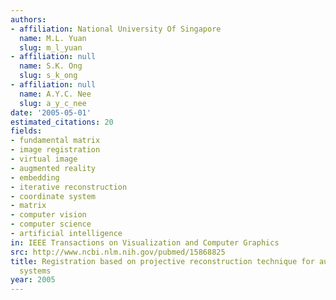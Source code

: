 ```yaml
---
authors:
- affiliation: National University Of Singapore
  name: M.L. Yuan
  slug: m_l_yuan
- affiliation: null
  name: S.K. Ong
  slug: s_k_ong
- affiliation: null
  name: A.Y.C. Nee
  slug: a_y_c_nee
date: '2005-05-01'
estimated_citations: 20
fields:
- fundamental matrix
- image registration
- virtual image
- augmented reality
- embedding
- iterative reconstruction
- coordinate system
- matrix
- computer vision
- computer science
- artificial intelligence
in: IEEE Transactions on Visualization and Computer Graphics
src: http://www.ncbi.nlm.nih.gov/pubmed/15868825
title: Registration based on projective reconstruction technique for augmented reality
  systems
year: 2005
---
```

